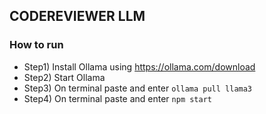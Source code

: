 ## CODEREVIEWER LLM
### How to run
* Step1) Install Ollama using https://ollama.com/download
* Step2) Start Ollama
* Step3) On terminal paste and enter ``` ollama pull llama3 ```
* Step4) On terminal paste and enter ```npm start```
